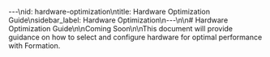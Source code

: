 ---\nid: hardware-optimization\ntitle: Hardware Optimization Guide\nsidebar_label: Hardware Optimization\n---\n\n# Hardware Optimization Guide\n\nComing Soon\n\nThis document will provide guidance on how to select and configure hardware for optimal performance with Formation.
